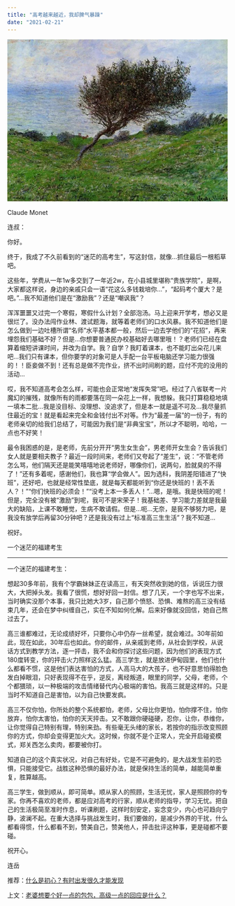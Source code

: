```yaml
---
title: "高考越来越近，我却脾气暴躁"
date: "2021-02-21"
---
```


![连岳文章](images/连岳文章picture-24.jpg)

Claude Monet

  

连叔：

  

你好。

  

终于，我成了不久前看到的“迷茫的高考生”，写这封信，就像…抓住最后一根稻草吧。

  

这些年，学费从一年1w多交到了一年近2w，在小县城里堪称“贵族学院”，是啊，大家都这样说，身边的亲戚只会一语“花这么多钱栽培你…”，“起码考个厦大？是吧。”…我不知道他们是在“激励我”？还是“嘲讽我”？

  

浑浑噩噩又过完一个寒假，寒假什么计划？全部泡汤。马上迎来开学考，想必又是很烂了。没办法闯作业林、渡试题海，就等着老师们的口水风暴。我不知道他们是怎么做到一边吐槽所谓“名师”水平基本都一般，然后一边去学他们的“花招”，再来埋怨我们基础不好？但是…你想要普通民办校基础好去哪里哦！？老师们已经在盘算着缩短讲课时间，并改为自学。我？自学？我盯着课本，也不能盯出朵花儿来吧…我们只有课本，但你要学的对象可是人手配一台平板电脑还学习能力很强的！！臣妾做不到！还有总是做不完作业，挤不出时间刷的题，应付不完的没用的活动…

  

哎，我不知道高考会怎么样，可能也会正常地“发挥失常”吧。经过了八省联考一片魔幻的摧残，就像所有的雨都要落在同一朵花上一样，我想躲。我只打算稳稳地填一填本二批…我是没目标、没理想、没追求了，但是本一就是遥不可及…我尽量抓住最近的宝！就是看起来完全和金钱付出不对等。作为“最差一届”的一份子，有的老师亲切的给我们总结了，可能因为我们是“非典宝宝”，所以才不聪明，哈哈，一点也不好笑！

  

最令我困惑的是，是老师，先前分开开“男生女生会”，男老师开女生会？告诉我们女人就是要相夫教子？最近一段时间来，老师们又夸起了“差生”，说：“不管老师怎么骂，他们隔天还是能笑嘻嘻地说老师好，哪像你们，说两句，脸就臭的不得了！”还有多着呢，感谢他们，我也算“学会做人”。因为选科，我阴差阳错进了“快班”，还好吧，也就是经常性垫底，就是每天都能听到“你还是快班的！丢不丢人？！”“你们快班的必须会！”“没考上本一多丢人！”…嗯，是哦。我是快班的呢！但是，完全没有被“激励”到呢，我可不是宋荣子！我基础差、学习能力差就是我最大的缺陷，上课不敢睡觉，生病不敢请假。但是…呃…无奈，是我不够努力吧，是我没有放学后再留30分钟吧？还是我没有过上“标准高三生生活”？我不知道…

  

祝好。

  

一个迷茫的福建考生

  

* * *

  

一个迷茫的福建考生：

  

想起30多年前，我有个学霸妹妹正在读高三，有天突然收到她的信，诉说压力很大，大把掉头发。我看了很慌，想好好回一封信。想了几天，一个字也写不出来，当时确实没那个本事，我只比她大3岁，自己那个愤怒、恐惧、难熬的高三没有结束几年，还会在梦中纠缠自己，实在不知如何化解。后来好像就没回信，她自己熬过去了。

  

高三谁都难过，无论成绩好坏，只要你心中仍存一丝希望，就会难过。30年前如此，现在如此，30年后也如此。你的邮件，从亲戚到老师，从社会到学校，从说话方式到教学方法，逐一抨击，我不会和你探讨这些问题，因为他们的表现方式180度转变，你的抨击火力照样这么猛。高三学生，就是放进伊甸园里，他们也什么都看不惯，这是他们表达害怕的方式，人高马大的大孩子，也不好意思怕得脸色发白掉眼泪，只好表现得不在乎，逆反，离经叛道，眼里的同学，父母，老师，个个都猥琐，以一种极端的攻击情绪替代内心极端的害怕。我高三就是这样的。只是当时不知道自己是害怕，以为自己快要发疯。

  

高三不仅你怕，你所处的整个系统都怕，老师，父母比你更怕，怕你撑不住，怕你放弃，怕你太害怕，怕你的天天抨击。又不敢跟你硬碰硬，忍你，让你，恭维你，让你觉得自己特别有理，特别来劲。有些毫无头绪的家长，若按你的指示改变照顾你的方式，你却会变得更加火大。这时候，你就不是个正常人，完全开启碰瓷模式，郑关西怎么卖肉，都要被你打。

  

知道自己的这个真实状况，对自己有好处，它是不可避免的，是大战发生前的恐惧，只能接受它。战胜这种恐惧的最好办法，就是保持生活的简单，越能简单重复，胜算越高。

  

高三学生，做到顺从，即可简单。顺从家人的照顾，生活无忧，家人是照顾你的专家。你再不喜欢的老师，都是应对高考的行家，顺从老师的指导，学习无忧。把自己的生活极简至准时作息，听课刷题，这样时刻安定，妄念变少，内心也可趋向宁静，波澜不起。在重大选择与挑战发生时，我们要做的，是减少外界的干扰，什么都看得惯，什么都看不到，赞美自己，赞美他人，抨击批评这种事，更是碰都不要碰。

  

祝开心。

  

连岳

  

推荐：[什么是初心？有时出发很久才能发现](http://mp.weixin.qq.com/s?__biz=MjM5NDU0Mjk2MQ==&mid=2651638321&idx=2&sn=a804a9f5ed7e7e34171c344811ff78c4&chksm=bd7e4e2f8a09c7393542162d03979740762594e7e4f73fd0b35c5ad4fbfe8d930e4c9561912f&scene=21#wechat_redirect)  

上文：[老婆想要个好一点的包包，高级一点的回应是什么？](http://mp.weixin.qq.com/s?__biz=MjM5NDU0Mjk2MQ==&mid=2651682856&idx=1&sn=9605ccccd2662de45494116b741ac815&chksm=bd7ffc368a08752072e370984ead7936f6e36692c98509d9e40a9d5ed5f345416225d874d870&scene=21#wechat_redirect)
